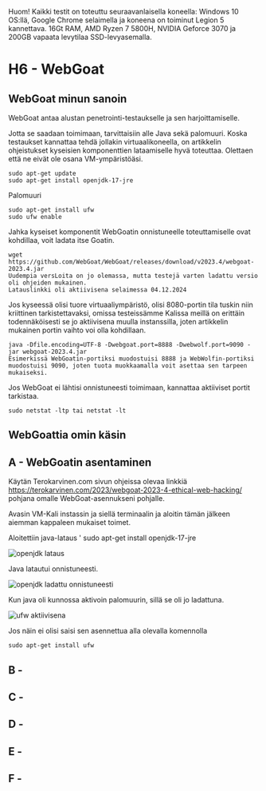 Huom! Kaikki testit on toteuttu seuraavanlaisella koneella: Windows 10 OS:llä, Google Chrome selaimella ja koneena on toiminut Legion 5 kannettava. 16Gt RAM, AMD Ryzen 7 5800H, NVIDIA Geforce 3070 ja 200GB vapaata levytilaa SSD-levyasemalla.

# H6 - WebGoat
## WebGoat minun sanoin

WebGoat antaa alustan penetrointi-testaukselle ja sen harjoittamiselle.

Jotta se saadaan toimimaan, tarvittaisiin alle Java sekä palomuuri. 
Koska testaukset kannattaa tehdä jollakin virtuaalikoneella, on artikkelin ohjeistukset kyseisien komponenttien lataamiselle hyvä toteuttaa. Olettaen että ne eivät ole osana VM-ympäristöäsi.

    sudo apt-get update
    sudo apt-get install openjdk-17-jre

Palomuuri

    sudo apt-get install ufw
    sudo ufw enable

Jahka kyseiset komponentit WebGoatin onnistuneelle toteuttamiselle ovat kohdillaa, voit ladata itse Goatin.

    wget https://github.com/WebGoat/WebGoat/releases/download/v2023.4/webgoat-2023.4.jar
    Uudempia versLoita on jo olemassa, mutta testejä varten ladattu versio oli ohjeiden mukainen. 
    Latauslinkki oli aktiivisena selaimessa 04.12.2024

Jos kyseessä olisi tuore virtuaaliympäristö, olisi 8080-portin tila tuskin niin kriittinen tarkistettavaksi, omissa testeissämme Kalissa meillä on erittäin todennäköisesti se jo aktiivisena muulla instanssilla, joten artikkelin mukainen portin vaihto voi olla kohdillaan.

    java -Dfile.encoding=UTF-8 -Dwebgoat.port=8888 -Dwebwolf.port=9090 -jar webgoat-2023.4.jar
    Esimerkissä WebGoatin-portiksi muodostuisi 8888 ja WebWolfin-portiksi muodostuisi 9090, joten tuota muokkaamalla voit asettaa sen tarpeen mukaiseksi. 

Jos WebGoat ei lähtisi onnistuneesti toimimaan, kannattaa aktiiviset portit tarkistaa.
    
    sudo netstat -ltp tai netstat -lt


## WebGoattia omin käsin
## A - WebGoatin asentaminen

Käytän Terokarvinen.com sivun ohjeissa olevaa linkkiä https://terokarvinen.com/2023/webgoat-2023-4-ethical-web-hacking/ pohjana omalle WebGoat-asennukseni pohjalle.

Avasin VM-Kali instassin ja siellä terminaalin ja aloitin tämän jälkeen aiemman kappaleen mukaiset toimet.

Aloitettiin java-lataus '
        sudo apt-get install openjdk-17-jre
        
![openjdk lataus](https://github.com/user-attachments/assets/06166085-5a5c-44fe-80f2-6d23c610b770)

Java latautui onnistuneesti.

![openjdk ladattu onnistuneesti](https://github.com/user-attachments/assets/c652ac7e-48e4-4cb8-8eeb-2f128a06fda4)

Kun java oli kunnossa aktivoin palomuurin, sillä se oli jo ladattuna.

![ufw aktiivisena](https://github.com/user-attachments/assets/3a688ccd-faf6-4368-badd-29cae1944d5b)

Jos näin ei olisi saisi sen asennettua alla olevalla komennolla

    sudo apt-get install ufw


## B - 

## C -

## D -

## E -

## F -
